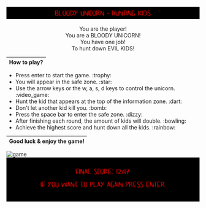 ![game](rm_img/start.png)

<div align="center">You are the player!</div>
<div align="center">You are a BLOODY UNICORN!</div>
<div align="center">You have one job!</div>
<div align="center">To hunt down EVIL KIDS!</div>


| How to play? |
| ------------ |
<ul>
<li>Press enter to start the game. :trophy:</li>
<li>You will appear in the safe zone. :star:</li>
<li>Use the arrow keys or the w, a, s, d keys to control the unicorn. :video_game:</li>
<li>Hunt the kid that appears at the top of the information zone. :dart:</li>
<li>Don't let another kid kill you. :bomb:</li>
<li>Press the space bar to enter the safe zone. :dizzy:</li>
<li>After finishing each round, the amount of kids will double. :bowling:</li>
<li>Achieve the highest score and hunt down all the kids. :rainbow:</li>
</ul>

| Good luck & enjoy the game! |
| --------------------------- |

![game](rm_img/game.png)
![game](rm_img/score.png)
